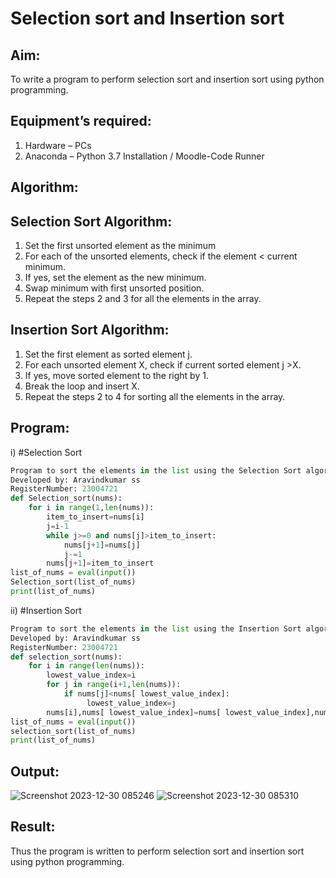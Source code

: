 # Selection sort and Insertion sort
## Aim:
To write a program to perform selection sort and insertion sort using python programming.
## Equipment’s required:
1.	Hardware – PCs
2.	Anaconda – Python 3.7 Installation / Moodle-Code Runner
## Algorithm:
## Selection Sort Algorithm:
1.	Set the first unsorted element as the minimum
2.	For each of the unsorted elements, check if the element < current minimum.
3.	If yes, set the element as the new minimum.
4.	Swap minimum with first unsorted position.
5.	Repeat the steps 2 and 3 for all the elements in the array.
## Insertion Sort Algorithm:
1.	Set the first element as sorted element j.
2.	For each unsorted element X, check if current sorted element j >X.
3.	If yes, move sorted element to the right by 1.
4.	Break the loop and insert X.
5.	Repeat the steps 2 to 4 for sorting all the elements in the array.
## Program:
i)	#Selection Sort
```python
Program to sort the elements in the list using the Selection Sort algorithm.
Developed by: Aravindkumar ss
RegisterNumber: 23004721
def Selection_sort(nums):
    for i in range(1,len(nums)):
        item_to_insert=nums[i]
        j=i-1
        while j>=0 and nums[j]>item_to_insert:
            nums[j+1]=nums[j]
            j-=1
        nums[j+1]=item_to_insert    
list_of_nums = eval(input())
Selection_sort(list_of_nums)
print(list_of_nums)
```
ii)	#Insertion Sort
```python
Program to sort the elements in the list using the Insertion Sort algorithm.
Developed by: Aravindkumar ss
RegisterNumber: 23004721
def selection_sort(nums):
    for i in range(len(nums)):
        lowest_value_index=i
        for j in range(i+1,len(nums)):
            if nums[j]<nums[ lowest_value_index]:
                 lowest_value_index=j
        nums[i],nums[ lowest_value_index]=nums[ lowest_value_index],nums[i]         
list_of_nums = eval(input())
selection_sort(list_of_nums)
print(list_of_nums)
```
## Output:
![Screenshot 2023-12-30 085246](https://github.com/aravindkumar23004721/Sorting-Algorithm/assets/148962674/57400822-c427-4341-8b0e-ff35acc3c3e1)
![Screenshot 2023-12-30 085310](https://github.com/aravindkumar23004721/Sorting-Algorithm/assets/148962674/7292f8d4-f12d-4404-a70e-0182956d195a)
## Result:
Thus the program is written to perform selection sort and insertion sort using python programming.

